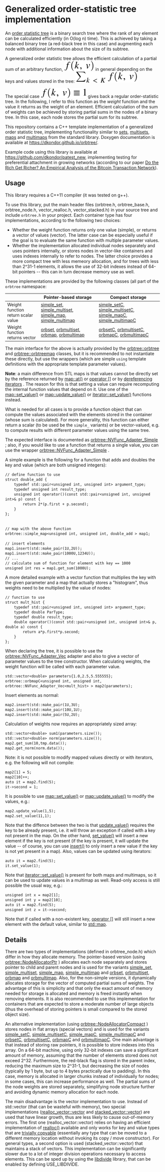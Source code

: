 # Generalized order-statistic tree implementation

An [order statistic tree](https://en.wikipedia.org/wiki/Order_statistic_tree) is a binary search tree where the rank of any element can be calculated efficiently (in O(log n) time). This is achieved by taking a balanced binary tree (a red-black tree in this case) and augmenting each node with additional information about the size of its subtree.

A generalized order statistic tree allows the efficient calculation of a partial sum of an arbitrary function, ![f(k,v)](img/fkv.svg) in general depending on the keys and values stored in the tree:
![\sum_{k < K} f(k,v)](img/partialsum.svg)

The special case ![f(k,v) \equiv 1](img/fkv1.svg) gives back a regular order-statistic tree. In the following, I refer to this function as the _weight_ function and the value it returns as the weight of an element. Efficient calculation of the sum of weights can be achieved by storing partial sums in the nodes of a binary tree. In this case, each node stores the partial sum for its subtree.

This repository contains a C++ template implementation of a generalized order statistic tree, implementing functionality similar to [sets](https://en.cppreference.com/w/cpp/container/set), [multisets](https://en.cppreference.com/w/cpp/container/multiset), [maps](https://en.cppreference.com/w/cpp/container/map) and [multimaps](https://en.cppreference.com/w/cpp/container/multimap) from the standard library. Doxygen documentation is available at https://dkondor.github.io/orbtree/.

Example code using this library is available at https://github.com/dkondor/patest_new, implementing testing for preferential attachment in growing networks (according to our paper [Do the Rich Get Richer? An Empirical Analysis of the Bitcoin Transaction Network](https://journals.plos.org/plosone/article?id=10.1371/journal.pone.0086197)).


## Usage

This library requires a C++11 compiler (it was tested on g++).

To use this library, put the main header files (orbtree.h, orbtree_base.h, orbtree_node.h, vector_realloc.h, vector_stacked.h) in your source tree and include ``orbtree.h`` in your project. Each container type has four implementations, according to the following two choices:

 - Whether the weight function returns only one value (simple), or returns a vector of values (vector). The latter case can be especially useful if the goal is to evaluate the same function with multiple parameter values.
 - Whether the implementation allocated individual nodes separately and uses pointers internally, or stores nodes in vector-like containers and uses indexes internally to refer to nodes. The latter choice provides a more compact tree with less memeory allocation, and for trees with less than 2^31-1 elements, it allows the use of 32-bit indexes instead of 64-bit pointers -- this can in turn decrease memory use as well.
 
These implementations are provided by the following classes (all part of the ``orbtree`` namespace:

|                                     | Pointer-based storage | Compact storage |
| ----------------------------------- | --------------------- | --------------- |
| Weight function return scalar value | [simple_set](https://dkondor.github.io/orbtree/classorbtree_1_1simple__set.html), [simple_multiset](https://dkondor.github.io/orbtree/classorbtree_1_1simple__multiset.html), [simple_map](https://dkondor.github.io/orbtree/classorbtree_1_1simple__map.html), [simple_multimap](https://dkondor.github.io/orbtree/classorbtree_1_1simple__multimap.html) | [simple_setC](https://dkondor.github.io/orbtree/classorbtree_1_1simple__setC.html), [simple_multisetC](https://dkondor.github.io/orbtree/classorbtree_1_1simple__multisetC.html), [simple_mapC](https://dkondor.github.io/orbtree/classorbtree_1_1simple__mapC.html), [simple_multimapC](https://dkondor.github.io/orbtree/classorbtree_1_1simple__multimapC.html) |
| Weight function returns vector      | [orbset](https://dkondor.github.io/orbtree/classorbtree_1_1orbset.html), [orbmultiset](https://dkondor.github.io/orbtree/classorbtree_1_1orbmultiset.html), [orbmap](https://dkondor.github.io/orbtree/classorbtree_1_1orbmap.html), [orbmultimap](https://dkondor.github.io/orbtree/classorbtree_1_1orbmultimap.html) | [orbsetC](https://dkondor.github.io/orbtree/classorbtree_1_1orbsetC.html), [orbmultisetC](https://dkondor.github.io/orbtree/classorbtree_1_1orbmultisetC.html), [orbmapC](https://dkondor.github.io/orbtree/classorbtree_1_1orbmapC.html), [orbmultimapC](https://dkondor.github.io/orbtree/classorbtree_1_1orbmultimapC.html) |


The main interface for the above is actually provided by the
[orbtree::orbtree](https://dkondor.github.io/orbtree/classorbtree_1_1orbtree.html) and
[orbtree::orbtreemap](https://dkondor.github.io/orbtree/classorbtree_1_1orbtreemap.html)
classes, but it is recommended to not instantiate these directly, but use the wrappers (which are simple ``using`` template definitions with the appropriate template parameter values).

**Note**: a main difference from STL maps is that values cannot be directly set by the reference returned by
[map::at()](https://dkondor.github.io/orbtree/classorbtree_1_1orbtreemap.html#afcd0ad3aaec56efa1bd0f1eb133d119f)
or
[operator \[\]](https://dkondor.github.io/orbtree/classorbtree_1_1orbtreemap.html#ac6589c21a2b662426486e75046edf11f)
or by
[dereferencing iterators](https://dkondor.github.io/orbtree/structorbtree_1_1orbtree_1_1iterator__base.html#a3a4fafd27b6a15b8526f2fbeb6c9b6f8)
. The reason for this is that setting a value can require recomputing the internal function values that depend on it. Use one of the
[map::set_value()](https://dkondor.github.io/orbtree/classorbtree_1_1orbtreemap.html#a203b1dd0e1834e71c38258bda179ae49)
or
[map::update_value()](https://dkondor.github.io/orbtree/classorbtree_1_1orbtreemap.html#a2170e391bc8d51302f9208ef02b0967d)
or
[iterator::set_value()](https://dkondor.github.io/orbtree/structorbtree_1_1orbtree_1_1iterator__base.html#a80aa4ab05496ddf4ce7e88e6d5102175)
functions instead.

What is needed for all cases is to provide a function object that can compute the values associated with the elements stored in the container (whose sum is calculated). For more generality, this function can either return a scalar (to be used be the ``simple_`` variants) or be vector-valued, e.g. to compute results with different parameter values using the same tree.

The expected interface is documented as
[orbtree::NVFunc_Adapter_Simple](https://dkondor.github.io/orbtree/structorbtree_1_1NVFunc__Adapter__Simple.html)
; also, if you would like to use a function that returns a single value, you can use the wrapper
[orbtree::NVFunc_Adapter_Simple](https://dkondor.github.io/orbtree/structorbtree_1_1NVFunc__Adapter__Simple.html)
.

A simple example is the following for a function that adds and doubles the key and value (which are both unsigned integers):

```
// define function to use
struct double_add {
    typedef std::pair<unsigned int, unsigned int> argument_type;
    typedef unsigned int result_type;
    unsigned int operator()(const std::pair<unsigned int, unsigned int>& p) const {
        return 2*(p.first + p.second);
    }
};


// map with the above function
orbtree::simple_map<unsigned int, unsigned int, double_add > map1;

// insert elements
map1.insert(std::make_pair(1U,2U));
map1.insert(std::make_pair(1000U,1234U));
// ...
// calculate sum of function for element with key == 1000
unsigned int res = map1.get_sum(1000U);
```

A more detailed example with a vector function that multiplies the key with the given parameter and a map that actually stores a "histogram", thus weights need to be multiplied by the value of nodes:
```
// function to use
struct mult_hist {
    typedef std::pair<unsigned int, unsigned int> argument_type;
    typedef double ParType;
    typedef double result_type;
    double operator()(const std::pair<unsigned int, unsigned int>& p, double a) const {
        return a*p.first*p.second;
    }
};
```

When declaring the tree, it is possible to use the [orbtree::NVFunc_Adapter_Vec]() adapter and also to give a vector of parameter values to the tree constructor. When calculating weights, the weight function will be called with each parameter value.
```
std::vector<double> parameters{1.0,2.5,5.555555};
orbtree::orbmapC<unsigned int, unsigned int, orbtree::NVFunc_Adapter_Vec<mult_hist> > map2(parameters);
```

Insert elements as normal:
```
map2.insert(std::make_pair(1U,3U);
map2.insert(std::make_pair(10U,1U);
map2.insert(std::make_pair(5U,2U);
```

Calculation of weights now requires an appropriately sized array:
```
std::vector<double> sum1(parameters.size());
std::vector<double> norm(parameters.size());
map2.get_sum(10,tmp.data());
map2.get_norm(norm.data());
```


Note: it is not possible to modify mapped values directly or with iterators, e.g. the following will not compile:
```
map2[1] = 5;
map2[10]++;
auto it = map2.find(5);
it->second = 1;
```
It is possible to use 
[map::set_value()](https://dkondor.github.io/orbtree/classorbtree_1_1orbtreemap.html#a203b1dd0e1834e71c38258bda179ae49)
or
[map::update_value()](https://dkondor.github.io/orbtree/classorbtree_1_1orbtreemap.html#a2170e391bc8d51302f9208ef02b0967d)
to modify the values, e.g.:
```
map2.update_value(1,5);
map2.set_value(11,1);
```
Note that the diffence between the two is that 
[update_value()](https://dkondor.github.io/orbtree/classorbtree_1_1orbtreemap.html#a2170e391bc8d51302f9208ef02b0967d)
requires the key to be already present, i.e. it will throw an exception if called with a key not present in the map. On the other hand, 
[set_value()](https://dkondor.github.io/orbtree/classorbtree_1_1orbtreemap.html#a203b1dd0e1834e71c38258bda179ae49) will insert a new element if the key is not present (if the key is present, it will update the value -- of course, you can use
[insert()](https://dkondor.github.io/orbtree/classorbtree_1_1orbtree.html#ab810d2bd674ee1a7fea099b9a69f6243)
to only insert a new value if the key is not yet present in a map). Also, values can be updated using iterators:
```
auto it = map2.find(5);
it.set_value(1);
```
Note that
[iterator::set_value()](https://dkondor.github.io/orbtree/structorbtree_1_1orbtree_1_1iterator__base.html#a80aa4ab05496ddf4ce7e88e6d5102175) is present for both maps and multimaps, so it can be used to update values in a multimap as well. Read-only access is still possible the usual way, e.g.:
```
unsigned int x = map2[1];
unsigned int y = map2[10];
auto it = map2.find(5);
unsigned int z = it->second;
```
Note that if called with a non-existent key, 
[operator \[\]](https://dkondor.github.io/orbtree/classorbtree_1_1orbtreemap.html#ac6589c21a2b662426486e75046edf11f)
will still insert a new element with the default value, similar to [std::map](https://en.cppreference.com/w/cpp/container/map/operator_at).

## Details

There are two types of implementations (defined in orbtree_node.h) which differ in how they allocate memory. The pointer-based version (using 
[orbtree::NodeAllocatorPtr](https://dkondor.github.io/orbtree/classorbtree_1_1NodeAllocatorPtr.html)
) allocates each node separately and stores pointer to child and parent nodes and is used for the variants
[simple_set](https://dkondor.github.io/orbtree/classorbtree_1_1simple__set.html), [simple_multiset](https://dkondor.github.io/orbtree/classorbtree_1_1simple__multiset.html), [simple_map](https://dkondor.github.io/orbtree/classorbtree_1_1simple__map.html), [simple_multimap](https://dkondor.github.io/orbtree/classorbtree_1_1simple__multimap.html) and
[orbset](https://dkondor.github.io/orbtree/classorbtree_1_1orbset.html),
[orbmultiset](https://dkondor.github.io/orbtree/classorbtree_1_1orbmultiset.html),
[orbmap](https://dkondor.github.io/orbtree/classorbtree_1_1orbmap.html) and
[orbmultimap](https://dkondor.github.io/orbtree/classorbtree_1_1orbmultimap.html).
Also, for the non-simple versions, it dynamically allocates storage for the vector of computed partial sums of weights. The advantage of this is simplicity and that only the exact amount of memory needed for storage is allocated and memory is freed instantly when removing elements. It is also recommended to use this implementation for containers that are expected to store a moderate number of large objects (thus the overhead of storing pointers is small compared to the stored object size).

An alternative implementation (using
[orbtree::NodeAllocatorCompact](https://dkondor.github.io/orbtree/classorbtree_1_1NodeAllocatorCompact.html)
) stores nodes in flat arrays (special vectors) and is used for the variants [simple_setC](https://dkondor.github.io/orbtree/classorbtree_1_1simple__setC.html), [simple_multisetC](https://dkondor.github.io/orbtree/classorbtree_1_1simple__multisetC.html), [simple_mapC](https://dkondor.github.io/orbtree/classorbtree_1_1simple__mapC.html), [simple_multimapC](https://dkondor.github.io/orbtree/classorbtree_1_1simple__multimapC.html) and
[orbsetC](https://dkondor.github.io/orbtree/classorbtree_1_1orbsetC.html),
[orbmultisetC](https://dkondor.github.io/orbtree/classorbtree_1_1orbmultisetC.html),
[orbmapC](https://dkondor.github.io/orbtree/classorbtree_1_1orbmapC.html) and
[orbmultimapC](https://dkondor.github.io/orbtree/classorbtree_1_1orbmultimapC.html).
One main advantage is that instead of storing raw pointers, it is possible to store indexes into this array. On a 64-bit machine, using only 32-bit indexes can save a significant amount of memory, assuming that the number of elements stored does not exceed 2^32. Furthermore, the red-black flag is stored in the parent index, reducing the maximum size to 2^31-1, but decreasing the size of nodes (typically by 1 byte, but up to 4 bytes practically due to padding). In this case, memory is allocated in larger chunks instead of individually for nodes; in some cases, this can increase performance as well. The partial sums of the node weights are stored separately, simplifying node structure further and avoiding dynamic memory allocation for each node.

The main disadvantage is the vector implementation to use. Instead of std::vector (that can be wasteful with memory), two special implementations ([realloc_vector::vector](https://dkondor.github.io/orbtree/classrealloc__vector_1_1vector.html) and [stacked_vector::vector](https://dkondor.github.io/orbtree/classstacked__vector_1_1vector.html)) are used that have linear growth, thus are less likely to cause out-of-memory errors. The first one (realloc_vector::vector) relies on having an efficient implementation of [realloc()](https://en.cppreference.com/w/c/memory/realloc) available and only works for key and value types that are [trivially copyable](https://en.cppreference.com/w/cpp/named_req/TriviallyCopyable) (essentially any type that can be moved to a different memory location without invoking its copy / move constructor). For general types, a second option is used (stacked_vector::vector) that maintains a stack of vectors. This implementation can be significantly slower due to a lot of integer division operations necessary to access elements. This can be sped up by using the [libdivide](https://github.com/ridiculousfish/libdivide) library, that can be enabled by defining USE_LIBDIVIDE.






